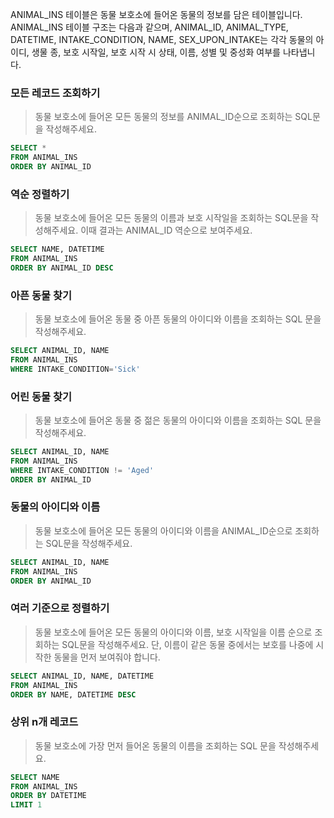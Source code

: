 ANIMAL_INS 테이블은 동물 보호소에 들어온 동물의 정보를 담은 테이블입니다. ANIMAL_INS 테이블 구조는 다음과 같으며, ANIMAL_ID, ANIMAL_TYPE, DATETIME, INTAKE_CONDITION, NAME, SEX_UPON_INTAKE는 각각 동물의 아이디, 생물 종, 보호 시작일, 보호 시작 시 상태, 이름, 성별 및 중성화 여부를 나타냅니다. 

### 모든 레코드 조회하기

> 동물 보호소에 들어온 모든 동물의 정보를 ANIMAL_ID순으로 조회하는 SQL문을 작성해주세요.

```sql
SELECT *
FROM ANIMAL_INS
ORDER BY ANIMAL_ID
```

### 역순 정렬하기

> 동물 보호소에 들어온 모든 동물의 이름과 보호 시작일을 조회하는 SQL문을 작성해주세요. 이때 결과는 ANIMAL_ID 역순으로 보여주세요.

```sql
SELECT NAME, DATETIME
FROM ANIMAL_INS
ORDER BY ANIMAL_ID DESC
```

### 아픈 동물 찾기

> 동물 보호소에 들어온 동물 중 아픈 동물의 아이디와 이름을 조회하는 SQL 문을 작성해주세요.

```sql
SELECT ANIMAL_ID, NAME
FROM ANIMAL_INS
WHERE INTAKE_CONDITION='Sick'
```

### 어린 동물 찾기

> 동물 보호소에 들어온 동물 중 젊은 동물의 아이디와 이름을 조회하는 SQL 문을 작성해주세요.

```sql
SELECT ANIMAL_ID, NAME
FROM ANIMAL_INS
WHERE INTAKE_CONDITION != 'Aged'
ORDER BY ANIMAL_ID
```

### 동물의 아이디와 이름

> 동물 보호소에 들어온 모든 동물의 아이디와 이름을 ANIMAL_ID순으로 조회하는 SQL문을 작성해주세요.

```sql
SELECT ANIMAL_ID, NAME
FROM ANIMAL_INS
ORDER BY ANIMAL_ID
```

### 여러 기준으로 정렬하기

> 동물 보호소에 들어온 모든 동물의 아이디와 이름, 보호 시작일을 이름 순으로 조회하는 SQL문을 작성해주세요. 단, 이름이 같은 동물 중에서는 보호를 나중에 시작한 동물을 먼저 보여줘야 합니다.

```sql
SELECT ANIMAL_ID, NAME, DATETIME
FROM ANIMAL_INS
ORDER BY NAME, DATETIME DESC
```

### 상위 n개 레코드

> 동물 보호소에 가장 먼저 들어온 동물의 이름을 조회하는 SQL 문을 작성해주세요.

```sql
SELECT NAME
FROM ANIMAL_INS
ORDER BY DATETIME
LIMIT 1
```
